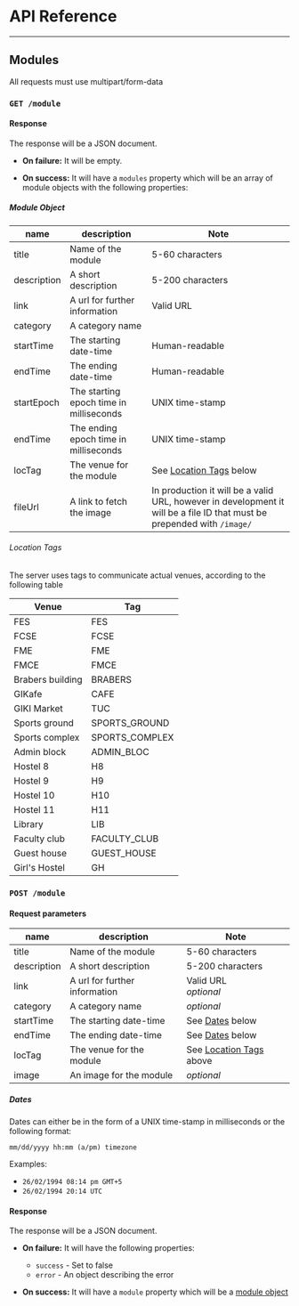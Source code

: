 # API Reference
----
## Modules
All requests must use multipart/form-data

### `GET /module`

#### Response
The response will be a JSON document.

* **On failure:** It will be empty.

* **On success:** It will have a `modules` property which will be an array of module objects with the following properties:

##### Module Object
name | description | Note
---- | ---- | ----
title | Name of the module | 5-60 characters
description | A short description | 5-200 characters
link  | A url for further information | Valid URL
category | A category name |
startTime | The starting date-time | Human-readable
endTime | The ending date-time | Human-readable
startEpoch | The starting epoch time in milliseconds | UNIX time-stamp
endTime | The ending epoch time in milliseconds | UNIX time-stamp
locTag | The venue for the module | See [Location Tags](#Location-Tags) below
fileUrl | A link to fetch the image | In production it will be a valid URL, however in development it will be a file ID that must be prepended with `/image/`

###### Location Tags
The server uses tags to communicate actual venues, according to the following table

Venue | Tag
---- | ----
FES | FES
FCSE | FCSE
FME | FME
FMCE | FMCE
Brabers building | BRABERS
GIKafe | CAFE
GIKI Market | TUC
Sports ground | SPORTS_GROUND
Sports complex | SPORTS_COMPLEX
Admin block | ADMIN_BLOC
Hostel 8 | H8
Hostel 9 | H9
Hostel 10 | H10
Hostel 11 | H11
Library | LIB
Faculty club | FACULTY_CLUB
Guest house | GUEST_HOUSE
Girl's Hostel | GH

### `POST /module`

#### Request parameters

name | description | Note
---- | ---- | ----
title | Name of the module | 5-60 characters
description | A short description | 5-200 characters
link  | A url for further information | Valid URL<br/>*optional*
category | A category name |*optional*
startTime | The starting date-time | See [Dates](#Dates) below
endTime | The ending date-time | See [Dates](#Dates) below
locTag | The venue for the module | See [Location Tags](#Location-Tags) above
image | An image for the module |*optional*

##### Dates
Dates can either be in the form of a UNIX time-stamp in milliseconds or the following format:

`mm/dd/yyyy hh:mm (a/pm) timezone`

Examples:
* `26/02/1994 08:14 pm GMT+5`
* `26/02/1994 20:14 UTC`

#### Response
The response will be a JSON document.

* **On failure:** It will have the following properties:
     * `success` - Set to false
     * `error` - An object describing the error


* **On success:** It will have a `module` property which will be a [module object](#Module-Object)
